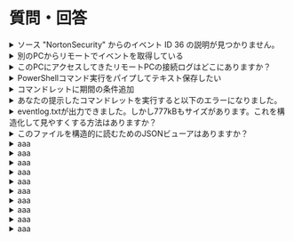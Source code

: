 # 質問・回答

<details><summary>ソース "NortonSecurity" からのイベント ID 36 の説明が見つかりません。</summary>

#### Q.
OSのイベントビューアに以下の情報レベルのアプリケーションログが取得された。これはどういう意味ですか？
ソース "NortonSecurity" からのイベント ID 36 の説明が見つかりません。このイベントを発生させるコンポーネントがローカル コンピューターにインストールされていないか、インストールが壊れています。ローカル コンピューターにコンポーネントをインストールするか、コンポーネントを修復してください。

イベントが別のコンピューターから発生している場合、イベントと共に表示情報を保存する必要があります。

イベントには次の情報が含まれています: 

NortonSecurity

メッセージ リソースは存在しますが、メッセージがメッセージ テーブルに見つかりませんでした。

#### A.
 このイベントビューアのメッセージは、**Norton Security に関連するイベント（ID 36）を表示しようとしたが、必要な「説明テキスト」が見つからなかった**ということを示しています。これは **エラーではなく、ログ表示の仕様に関する情報レベルの通知**です。

---

## 🔍 内容の分解と意味

### メッセージ概要：

> **「ソース 'NortonSecurity' からのイベント ID 36 の説明が見つかりません」**

このメッセージの意味は：

* **イベント自体は発生しています**（例: NortonSecurity の何らかの動作）
* しかし、**Windows 側にこのイベントの「表示用の翻訳情報（メッセージ定義）」が無い**ため、

  * イベントの**内容が人間に読める形で表示できない**
  * イベントログに保存された「NortonSecurity」というキーワードだけが表示される

---

## 🧾 原因のよくあるパターン

1. **Norton Security がアンインストールされているか、破損している**

   * イベントを生成したが、必要な「表示用DLL」が削除されている

2. **別のPCからリモートでイベントを取得している**

   * イベント発生元とログ表示しているPCが異なり、表示定義がない

3. **システムにメッセージDLLが登録されていない**

   * インストールされていても、正しくレジストリに登録されていないケース

---

## 🟡 これは問題なのか？

* **基本的には "情報" レベルのログであり、システムトラブルではありません**
* ただし、**Norton Security の設定や挙動が気になる場合**は以下の対応が有効です。

---

## ✅ 対処法

### 1. **Norton Security の修復／再インストール**

* コントロールパネル → プログラム → Norton を選択 → 修復 or 再インストール
* または、公式アンインストールツール＋再インストール：

  * 🔗 [https://support.norton.com/](https://support.norton.com/)

### 2. **イベントを無視する**

* このようなログは無害なことが多く、「記録はされているが詳細は読めないだけ」なので無視可能です。

---

## 🛡 まとめ

| 項目   | 内容                                        |
| ---- | ----------------------------------------- |
| 原因   | NortonSecurity のメッセージ定義ファイルが見つからない（または破損） |
| 影響   | イベント内容が読めないだけ。実害はなし（多くの場合）                |
| 推奨対応 | 気になる場合は Norton の修復または再インストール              |

---

このログが特定のタイミング（例えば Docker 起動時）と連動していた場合は、その時点の Norton の干渉ログとして意味があるかもしれません。そのような関連性を調べたい場合もお知らせください。


</details>

<details><summary>別のPCからリモートでイベントを取得している</summary>

#### Q.
別のPCからリモートでイベントを取得している

イベント発生元とログ表示しているPCが異なり、表示定義がない
これはどういう意味ですか？

#### A.
ご質問の「**イベント発生元とログ表示しているPCが異なり、表示定義がない**」について、以下に詳しく解説します。

---

## 💡 イベントビューアと「リモートのイベント」

### Windowsイベントビューアの基本動作

Windowsのイベントビューア（`eventvwr.msc`）は、通常その**ローカルコンピュータ上で発生したログ**を表示します。

しかし、以下のような操作を行うと「**リモートPCのログを取得して表示する**」こともできます：

* 同じネットワーク上の他のPCのイベントログを参照する（管理者権限が必要）
* 管理ツール（例：System Center、Remote Server Admin Tools など）でログを集約して表示する

---

## 🧩 「表示定義がない」とは何か？

Windowsのイベントログは2つの部分に分かれています：

1. **イベントのデータ本体（発生したエラーや情報そのもの）**
2. **メッセージ定義（人間が読める形式に翻訳するテンプレート）**

メッセージ定義は、通常は**ログを発生させたアプリケーションがローカルに持つ DLL や EXE に埋め込まれています**。

### 問題：

リモートPCで発生したログを、別のPCからイベントビューアで開くと…

➡ 表示用のメッセージ定義が**ローカルPC側に存在しない場合**、以下のような表示になります：

```text
ソース "NortonSecurity" からのイベント ID 36 の説明が見つかりません。
```

これは：

* ログ本体は取得できたが
* 表示に必要なリソースが自分のPCに無いため
* **意味の分からない数値や「説明が見つかりません」だけが出る**

---

## 📦 たとえ話

これは、**外国語の本だけ渡されて、翻訳辞書が無い**のと同じです。

* 本（イベントログの本体）は見えている
* 翻訳辞書（メッセージ定義DLL）が手元に無いので意味が分からない

---

## ✅ 対策（ただし高度）

この現象を解消したい場合：

1. **イベント発生元のPCにログインして直接イベントビューアで見る**
2. または、そのPCにインストールされているソフト（例：Norton）の **メッセージDLLをコピー・登録** する（非推奨・複雑）

一般的には「**そのまま無視**」か「**イベント発生PCで確認**」するのが現実的です。

---

## ✅ まとめ

| 項目       | 内容                               |
| -------- | -------------------------------- |
| 何が起きているか | 他のPCのログを参照しているが、表示に必要なリソースが手元に無い |
| 結果       | イベント内容が人間に読めない形式になる              |
| 対応策      | 無視してもよい。必要ならイベント発生元のPCで確認するのが確実  |

---

もし「そのログがどのPCのものか分からない」や、「ログ内容を正しく見る方法を知りたい」といったご希望があれば、さらに具体的にサポート可能です。


</details>

<details><summary>このPCにアクセスしてきたリモートPCの接続ログはどこにありますか？</summary>

#### Q.
このPCにアクセスしてきたリモートPCの接続ログはどこにありますか？

#### A.
Windowsにおいて、**このPCにアクセスしてきたリモートPCの接続ログ**を確認するには、**イベントビューアを使って特定のログカテゴリを調べる必要があります**。以下に、代表的なリモート接続ログの記録場所と確認方法を説明します。

---

## ✅ よく使われる「リモートアクセスの種類」

| アクセス手段              | 確認すべきログカテゴリ                              |
| ------------------- | ---------------------------------------- |
| リモートデスクトップ（RDP）     | セキュリティログ（ログオンイベント）                       |
| 共有フォルダアクセス          | セキュリティログ（ログオン + ファイルアクセス）                |
| PowerShell Remoting | Microsoft-Windows-PowerShell/Operational |
| 管理共有（\PC\C\$など）     | 同上、またはセキュリティログ                           |

---

## 📍 イベントビューアでの確認手順（RDPログインなど）

### ステップ 1：イベントビューア起動

* `Windows`キー → `eventvwr.msc` と入力して実行

---

### ステップ 2：**セキュリティログ**を開く

* 左側メニューから：

  ```
  Windowsログ > セキュリティ
  ```

---

### ステップ 3：ログオンイベントをフィルタする

#### 🔍 主なイベントID一覧

| イベントID   | 内容                  |
| -------- | ------------------- |
| **4624** | 成功したログオン（誰かがアクセス）   |
| **4625** | 失敗したログオン（パスワードミスなど） |
| **4648** | 明示的な資格情報の使用ログオン     |
| **4672** | 特権アカウントによるログオン      |

#### フィルタ例（成功ログオン）：

1. 「現在のログをフィルター」を選択
2. `イベントID`に `4624` を入力
3. 「OK」で絞り込み

---

### ステップ 4：ログの詳細を見る

ログを開くと、以下のような情報が確認できます：

| フィールド          | 意味                |
| -------------- | ----------------- |
| **アカウント名**     | 接続してきたユーザーアカウント   |
| **アカウントドメイン**  | ワークグループ名やドメイン     |
| **ログオンタイプ**    | 接続方法（RDP、ネットワーク等） |
| **ネットワークアドレス** | リモートPCのIPアドレス     |

#### 💡 ログオンタイプの意味（抜粋）

| タイプ番号 | 意味                 |
| ----- | ------------------ |
| `2`   | ローカルの対話型ログオン       |
| `3`   | ネットワーク経由（共有フォルダなど） |
| `10`  | リモートデスクトップ（RDP）    |

---

## ✅ 補足：PowerShell で確認する方法

以下のコマンドでもリモートアクセス履歴（ログオンイベント）を取得可能です：

```powershell
Get-WinEvent -LogName Security | Where-Object {
    $_.Id -eq 4624 -or $_.Id -eq 4625
} | Format-List -Property TimeCreated, Id, Message
```

---

## 🔐 注意点

* **監査ポリシーが有効でない場合、セキュリティログが記録されません。**
* ログが一定期間でローテーションされている場合、古い接続履歴は消えていることもあります。

---

## 📝 まとめ

| 接続種類         | 調べるログカテゴリ                 | 主なイベントID            |
| ------------ | ------------------------- | ------------------- |
| RDP・共有フォルダなど | Windowsログ > セキュリティ        | 4624, 4625, 4648 など |
| PowerShell経由 | PowerShell/Operationalログ  |                     |
| どこから来たか（IP）  | イベントログ内の「ネットワークアドレス」フィールド |                     |

---

ご希望があれば、**イベントIDの具体的な意味**や、\*\*接続ユーザーの追跡方法（監査ログの設定）\*\*も詳しくサポート可能です。


</details>

<details><summary>PowerShellコマンド実行をパイプしてテキスト保存したい</summary>

#### Q.
このコマンド実行後、eventlog.txtにパイプして保存したい。どのように記述すればよいですか？
Get-WinEvent -LogName Security | Where-Object {
    $_.Id -eq 4624 -or $_.Id -eq 4625
} | Format-List -Property TimeCreated, Id, Message

#### A.
`Get-WinEvent` コマンドの結果を `eventlog.txt` に保存するには、**リダイレクト（`>`）ではなく `Out-File` を使う**のが最も確実です。以下のようにコマンドを書いてください：

---

## ✅ 保存コマンドの完全な形式

```powershell
Get-WinEvent -LogName Security | Where-Object {
    $_.Id -eq 4624 -or $_.Id -eq 4625
} | Format-List -Property TimeCreated, Id, Message | Out-File -Encoding UTF8 -FilePath eventlog.txt
```

---

## 🧾 補足説明

| 部分                       | 説明                                                |
| ------------------------ | ------------------------------------------------- |
| `Out-File`               | 出力をファイルに書き込む PowerShell 専用コマンド（標準リダイレクト `>` より安定） |
| `-Encoding UTF8`         | 日本語などが含まれる場合に文字化けを防ぐ                              |
| `-FilePath eventlog.txt` | 保存先ファイル名（相対パスでも絶対パスでも可）                           |

---

## ✅ 例：デスクトップに保存する場合

```powershell
$path = "$env:USERPROFILE\Documents\eventlog.txt"
Get-WinEvent -LogName Security | Where-Object {
    $_.Id -eq 4624 -or $_.Id -eq 4625
} | Format-List -Property TimeCreated, Id, Message | Out-File -Encoding UTF8 -FilePath $path
```

---

## ✅ 出力を追記したい場合（オプション）

既存のファイルに追記したいときは `-Append` オプションを追加します：

```powershell
... | Out-File -Encoding UTF8 -FilePath eventlog.txt -Append
```

---

何かフィルタを追加したい（例: 日付指定やIPアドレスを含む行のみ）などのニーズがあれば、それも対応可能です。お気軽にどうぞ。


</details>

<details><summary>コマンドレットに期間の条件追加</summary>

#### Q.
$path = "$env:USERPROFILE\Documents\eventlog.txt"



Get-WinEvent -LogName Security | Where-Object {



    $_.Id -eq 4624 -or $_.Id -eq 4625



} | Format-List -Property TimeCreated, Id, Message | Out-File -Encoding UTF8 -FilePath $path



このコマンドレットに条件として、いまより1日前までという条件を追加してほしい。

#### A.
はい、PowerShellの`Get-WinEvent`コマンドレットに、現在時刻から1日前までの条件を追加します。

イベントの`TimeCreated`プロパティを使って日付フィルタリングを行います。

```powershell
$path = "$env:USERPROFILE\Documents\eventlog.txt"
$oneDayAgo = (Get-Date).AddDays(-1) # 1日前の日付と時刻を取得

Get-WinEvent -LogName Security -FilterHashtable @{
    LogName='Security';
    Id=4624,4625;
    StartTime=$oneDayAgo # 1日前の時刻以降のイベントを取得
} | Format-List -Property TimeCreated, Id, Message | Out-File -Encoding UTF8 -FilePath $path
```

**変更点と解説:**

1.  **`$oneDayAgo = (Get-Date).AddDays(-1)`**:
    * `Get-Date`は現在のシステム日付と時刻を取得します。
    * `.AddDays(-1)`メソッドは、取得した日付から1日前の日付を計算します。この結果が変数`$oneDayAgo`に格納されます。

2.  **`-FilterHashtable @{...; StartTime=$oneDayAgo}`**:
    * 以前の説明で提案したように、`Where-Object`で後からフィルタリングするのではなく、`Get-WinEvent`の`-FilterHashtable`パラメータを使用することで、イベントログの取得自体を効率化しています。
    * `StartTime`キーに`$oneDayAgo`変数を指定することで、指定された時刻（現在時刻の1日前）以降に作成されたイベントのみを取得するようになります。これにより、ログの読み込み量が大幅に削減され、コマンドの実行が速くなります。

この修正により、セキュリティログの中から過去1日間のログオン成功（ID: 4624）とログオン失敗（ID: 4625）のイベントのみを抽出し、指定したファイルに書き出すことができます。

</details>

<details><summary>あなたの提示したコマンドレットを実行すると以下のエラーになりました。</summary>

#### Q.
あなたの提示したコマンドレットを実行すると以下のエラーになりました。

PS C:\WINDOWS\system32> $path = "$env:USERPROFILE\Documents\eventlog.txt"

PS C:\WINDOWS\system32> $oneDayAgo = (Get-Date).AddDays(-1) # 1日前の日付と時刻を取得

PS C:\WINDOWS\system32>

PS C:\WINDOWS\system32> Get-WinEvent -LogName Security -FilterHashtable @{

>>     LogName='Security';

>>     Id=4624,4625;

>>     StartTime=$oneDayAgo # 1日前の時刻以降のイベントを取得

>> } | Format-List -Property TimeCreated, Id, Message | Out-File -Encoding UTF8 -FilePath $path

Get-WinEvent : 指定された名前のパラメーターを使用してパラメーター セットを解決できません。

発生場所 行:1 文字:1

+ Get-WinEvent -LogName Security -FilterHashtable @{

+ ~~~~~~~~~~~~~~~~~~~~~~~~~~~~~~~~~~~~~~~~~~~~~~~~~~

    + CategoryInfo          : InvalidArgument: (:) [Get-WinEvent]、ParameterBindingException

    + FullyQualifiedErrorId : AmbiguousParameterSet,Microsoft.PowerShell.Commands.GetWinEventCommand

#### A.
提供されたエラーメッセージ「Get-WinEvent : 指定された名前のパラメーターを使用してパラメーター セットを解決できません。」は、`Get-WinEvent`コマンドレットで`-LogName`と`-FilterHashtable`を**同時に使用している**場合に発生する一般的なエラーです。

これは、`Get-WinEvent`には複数のパラメータセット（使用できる引数の組み合わせ）があり、`-LogName`と`-FilterHashtable`の両方を使うと、PowerShellがどちらのパラメータセットを使用すべきか判断できなくなるために起こります。

**解決策:**

`LogName`を`-FilterHashtable`の中に含めることで、この問題を解決できます。以下のようにコマンドを修正してください。

```powershell
$path = "$env:USERPROFILE\Documents\eventlog.txt"
$oneDayAgo = (Get-Date).AddDays(-1) # 1日前の日付と時刻を取得

Get-WinEvent -FilterHashtable @{
    LogName='Security'; # ここにLogNameを含める
    Id=4624,4625;
    StartTime=$oneDayAgo # 1日前の時刻以降のイベントを取得
} | Format-List -Property TimeCreated, Id, Message | Out-File -Encoding UTF8 -FilePath $path
```

**変更点:**

* `Get-WinEvent -LogName Security` の部分から`-LogName Security`を削除しました。
* 代わりに、`-FilterHashtable`の中に`LogName='Security'`を移動させました。

これにより、`Get-WinEvent`は単一のパラメータセット（`-FilterHashtable`を使用するセット）で処理を実行できるようになり、エラーが解消されるはずです。

</details>

<details><summary>eventlog.txtが出力できました。しかし777kBもサイズがあります。これを構造化して見やすくする方法はありますか？</summary>

#### Q.
eventlog.txtが出力できました。しかし777kBもサイズがあります。これを構造化して見やすくする方法はありますか？

#### A.
777KBの`eventlog.txt`が出力できたとのこと、おめでとうございます。しかし、そのサイズのテキストファイルを目視で解析するのは大変ですね。ログデータを構造化して見やすくする方法はいくつかあります。

以下に主な方法と、それぞれのメリット・デメリットを挙げます。

**1. PowerShellでCSV形式に変換する**

最も簡単で、スプレッドシートソフトウェア（Excelなど）で開いてフィルタリングやソートができるようになるため、非常に有効です。

* **コマンドレットの変更例:**
    ```powershell
    $path = "$env:USERPROFILE\Documents\eventlog.csv" # 拡張子を.csvに変更
    $oneDayAgo = (Get-Date).AddDays(-1)

    Get-WinEvent -FilterHashtable @{
        LogName='Security';
        Id=4624,4625;
        StartTime=$oneDayAgo
    } | Select-Object TimeCreated, Id, Message | Export-Csv -Encoding UTF8 -NoTypeInformation -Path $path
    ```
* **メリット:**
    * Excelなどのスプレッドシートで簡単に開ける。
    * 列ごとにデータをフィルタリング、ソートできる。
    * グラフ化や集計が比較的容易。
* **デメリット:**
    * `Message`プロパティは長い文字列なので、CSVの一つのセルに収まり、見出しがずれていないか確認が必要。
    * メッセージ内の改行などがCSVの区切り文字と誤認識される可能性もゼロではない（`Export-Csv`が適切に処理するはずですが）。

**2. PowerShellでJSON形式に変換する**

プログラミング言語での解析や、Webアプリケーションでの利用に適しています。

* **コマンドレットの変更例:**
    ```powershell
    $path = "$env:USERPROFILE\Documents\eventlog.json" # 拡張子を.jsonに変更
    $oneDayAgo = (Get-Date).AddDays(-1)

    Get-WinEvent -FilterHashtable @{
        LogName='Security';
        Id=4624,4625;
        StartTime=$oneDayAgo
    } | Select-Object TimeCreated, Id, Message | ConvertTo-Json -Depth 5 | Out-File -Encoding UTF8 -FilePath $path
    ```
* **メリット:**
    * 機械可読性が高く、プログラミング言語（Pythonなど）でのデータ解析が容易。
    * ネストされたデータ構造も保持できる。
* **デメリット:**
    * 手動で開いて見ても、生のJSONは人間には読みにくい。
    * JSONビューアや整形ツールが必要になる。

**3. PowerShellでカスタム形式に整形する（読みやすさ重視）**

`Format-List`の代わりに、もっと整形されたテキスト形式で出力します。

* **コマンドレットの変更例 (カスタム整形):**
    ```powershell
    $path = "$env:USERPROFILE\Documents\eventlog_formatted.txt"
    $oneDayAgo = (Get-Date).AddDays(-1)

    Get-WinEvent -FilterHashtable @{
        LogName='Security';
        Id=4624,4625;
        StartTime=$oneDayAgo
    } | ForEach-Object {
        "--- イベント開始 ---"
        "発生時刻: $($_.TimeCreated)"
        "イベントID: $($_.Id)"
        "メッセージ:"
        $_.Message
        "--- イベント終了 --`n" # 各イベントの後に改行を追加
    } | Out-File -Encoding UTF8 -FilePath $path
    ```
* **メリット:**
    * テキストエディタで開いたときに、各イベントの開始と終了が明確になり、項目ごとに見やすくなる。
    * 特定の情報だけを抽出しやすい（正規表現などを使って検索する場合）。
* **デメリット:**
    * CSVやJSONほど構造化されていないため、スプレッドシートでの集計は難しい。
    * 依然として大量のテキストになりやすい。

**4. ログ解析ツールを利用する**

長期的、専門的にログを扱う場合は、専用のツールを検討する価値があります。

* **Microsoft Log Parser Studio / Log Parser:**
    * Microsoft製の強力なツールで、SQLライクなクエリでログファイルを解析できます。
    * 学習コストはかかりますが、複雑な条件での抽出や集計が可能です。
* **SIEM (Security Information and Event Management) ツール:**
    * Splunk, Elastic Stack (ELK Stack - Elasticsearch, Logstash, Kibana), Graylogなど。
    * リアルタイムでのログ収集、解析、可視化、アラート機能などを備えています。大規模なシステムやセキュリティ監視に利用されます。
    * 導入と運用には高いコストと専門知識が必要です。
* **テキストエディタの機能:**
    * Notepad++やVS Codeのような高機能なテキストエディタには、正規表現検索、行のソート、特定の文字列のハイライト表示などの機能があり、ある程度の解析に役立ちます。

**777KBのファイルサイズについて:**

ログオン・ログオフイベントが過去1日分で777KBというのは、一般的なアクティブなシステムであれば妥当なサイズです。CSV形式に変換すれば、Excelで十分に開いて解析できるはずです。

まずはCSV形式に変換する試みから始めて、ご自身の目的や使い勝手に合わせて他の方法も検討してみてください。

</details>

<details><summary>このファイルを構造的に読むためのJSONビューアはありますか？</summary>

#### Q.
このファイルを構造的に読むためのJSONビューアはありますか？

#### A.
はい、VSCodeでこのような `eventlog.json` ファイルを**構造的（ツリー形式）に表示・閲覧するための JSON ビューア**拡張機能はいくつか存在します。以下におすすめの方法を紹介します。

---

## ✅ 方法1：VSCode 標準の JSON 表示機能

VSCode は `.json` ファイルを開くと、**標準で折りたたみ・インデント付きのツリー表示**を提供します：

* ファイルを開くと自動で JSON として認識され、整形表示される
* `{` や `[` の横に「折りたたみトグル」が表示される

### 🔍 整形表示にならない場合：

* コマンドパレット（`Ctrl+Shift+P`）で `Format Document` を実行（または右クリック → 「ドキュメントのフォーマット」）
* 拡張子が `.txt` の場合は `.json` に変更する

---

## ✅ 方法2：拡張機能「JSON Viewer」を使う

### 📦 おすすめ拡張：**JSON Viewer**

#### インストール方法：

1. VSCode 左側の拡張機能アイコンをクリック
2. 検索バーに `JSON Viewer` と入力
3. 提供元 `tulios` や `hbenl` などの人気拡張を選択し「インストール」

#### 特徴：

* JSON をブラウザのような「ツリー形式ビュー」で表示
* 値のコピーや検索がGUIで可能
* 大規模JSONでもパフォーマンスが良好

---

## ✅ 方法3：外部Webツール（VSCode以外）

VSCodeで開かずに、以下のようなオンラインツールに `eventlog.json` をドラッグ＆ドロップすることもできます：

* [https://jsonviewer.stack.hu/](https://jsonviewer.stack.hu/)
* [https://jsonformatter.org/json-viewer](https://jsonformatter.org/json-viewer)

---

## ✅ 補足：VSCodeで整形して表示するショートカット

| 操作           | キー                                                   |
| ------------ | ---------------------------------------------------- |
| フォーマット整形     | `Shift + Alt + F`                                    |
| JSON スキーマの確認 | `Ctrl + Shift + P` → `Change Language Mode` → `JSON` |

---

## ✅ まとめ

| 方法               | 特徴                | 備考                |
| ---------------- | ----------------- | ----------------- |
| 標準表示機能（VSCode）   | 自動整形 + 折りたたみ可能    | 拡張不要              |
| JSON Viewer 拡張機能 | GUIツリー表示、コピー・検索可  | ファイルが大きくても扱いやすい   |
| オンラインツール         | ブラウザで開ける直感的なツリー表示 | インストール不要、セキュリティ注意 |

---

VSCodeでの作業を前提にするなら、**拡張機能「JSON Viewer」＋整形表示（`Shift+Alt+F`）の併用**が非常に快適です。

必要であれば、`eventlog.json` の中身を抽出・フィルタ・変換する Python スクリプトの作成もお手伝い可能です。お気軽にどうぞ。


</details>

<details><summary>aaa</summary>

#### Q.


#### A.


</details>

<details><summary>aaa</summary>

#### Q.


#### A.


</details>

<details><summary>aaa</summary>

#### Q.


#### A.


</details>

<details><summary>aaa</summary>

#### Q.


#### A.


</details>

<details><summary>aaa</summary>

#### Q.


#### A.


</details>

<details><summary>aaa</summary>

#### Q.


#### A.


</details>

<details><summary>aaa</summary>

#### Q.


#### A.


</details>

<details><summary>aaa</summary>

#### Q.


#### A.


</details>

<details><summary>aaa</summary>

#### Q.


#### A.


</details>

<details><summary>aaa</summary>

#### Q.


#### A.


</details>
